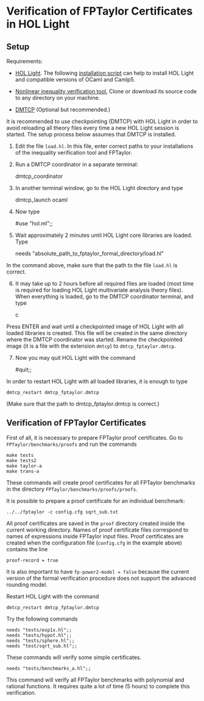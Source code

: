 Verification of FPTaylor Certificates in HOL Light
==================================================

Setup
-----

Requirements:

- [HOL Light](http://www.cl.cam.ac.uk/~jrh13/hol-light/).
  The following [installation script](https://bitbucket.org/akrauss/hol-light-workbench) 
  can help to install HOL Light and compatible versions of OCaml and Camlp5.

- [Nonlinear inequality verification tool.](https://github.com/monadius/formal_ineqs)
  Clone or download its source code to any directory on your machine.

- [DMTCP](http://dmtcp.sourceforge.net/index.html) (Optional but recommended.)

It is recommended to use checkpointing (DMTCP) with HOL Light in order
to avoid reloading all theory files every time a new HOL Light session
is started. The setup process below assumes that DMTCP is installed.

1) Edit the file `load.hl`. In this file, enter correct paths to your installations of
   the inequality verification tool and FPTaylor.

2) Run a DMTCP coordinator in a separate terminal:

    dmtcp_coordinator

3) In another terminal window, go to the HOL Light directory and type

    dmtcp_launch ocaml

4) Now type

    #use "hol.ml";;

5) Wait approximately 2 minutes until HOL Light core libraries are loaded. Type

    needs "absolute_path_to_fptaylor_formal_directory/load.hl"

In the command above, make sure that the path to the file `load.hl` is correct.

6) It may take up to 2 hours before all required files are loaded
(most time is required for loading HOL Light multivariate analysis
theory files). When everything is loaded, go to the DMTCP coordinator terminal, and type

    c

Press ENTER and wait until a checkpointed image of HOL Light with all
loaded libraries is created. This file will be created in the same
directory where the DMTCP coordinator was started. Rename the
checkpointed image (it is a file with the extension `dmtcp`) to
`dmtcp_fptaylor.dmtcp`.

7) Now you may quit HOL Light with the command

    #quit;;

In order to restart HOL Light with all loaded libraries, it is enough to type

    dmtcp_restart dmtcp_fptaylor.dmtcp

(Make sure that the path to dmtcp_fptaylor.dmtcp is correct.)


Verification of FPTaylor Certificates
-------------------------------------

First of all, it is necessary to prepare FPTaylor proof certificates. Go to `FPTaylor/benchmarks/proofs` and run the commands

    make tests
    make tests2
    make taylor-a
    make trans-a

These commands will create proof certificates for all FPTaylor benchmarks in the directory `FPTaylor/benchmarks/proofs/proofs`.

It is possible to prepare a proof certificate for an individual benchmark:

    ../../fptaylor -c config.cfg sqrt_sub.txt

All proof certificates are saved in the `proof` directory created
inside the current working directory. Names of proof certificate files
correspond to names of expressions inside FPTaylor input files. Proof
certificates are created when the configuration file (`config.cfg` in
the example above) contains the line 

    proof-record = true

It is also important to have `fp-power2-model = false` because the
current version of the formal verification procedure does not support
the advanced rounding model.

Restart HOL Light with the command

    dmtcp_restart dmtcp_fptaylor.dmtcp

Try the following commands

    needs "tests/exp1x.hl";;
    needs "tests/hypot.hl";;
    needs "tests/sphere.hl";;
    needs "test/sqrt_sub.hl";;

These commands will verify some simple certificates.

    needs "tests/benchmarks_a.hl";;

This command will verify all FPTaylor benchmarks with polynomial and
rational functions. It requires quite a lot of time (5 hours) to
complete this verification.